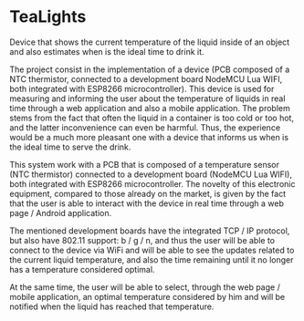 # TeaLights
Device that shows the current temperature of the liquid inside of an object and also estimates when is the ideal time to drink it.

The project consist in the implementation of a device (PCB composed of a NTC thermistor, connected to a development board NodeMCU Lua WIFI, both integrated with ESP8266 microcontroller). This device is used for measuring and informing the user about the temperature of liquids in real time through a web application and also a mobile application. The problem stems from the fact that often the liquid in a container is too cold or too hot, and the latter inconvenience can even be harmful. Thus, the experience would be a much more pleasant one with a device that informs us when is the ideal time to serve the drink.

This system work with a PCB that is composed of a temperature sensor (NTC thermistor) connected to a development board (NodeMCU Lua WIFI), both integrated with ESP8266 microcontroller. The novelty of this electronic equipment, compared to those already on the market, is given by the fact that the user is able to interact with the device in real time through a web page / Android application. 

The mentioned development boards have the integrated TCP / IP protocol, but also have 802.11 support: b / g / n, and thus the user will be able to connect to the device via WiFi and will be able to see the updates related to the current liquid temperature, and also the time remaining until it no longer has a temperature considered optimal. 

At the same time, the user will be able to select, through the web page / mobile application, an optimal temperature considered by him and will be notified when the liquid has reached that temperature.
